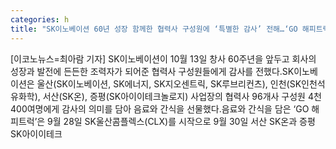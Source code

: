 ```yaml
---
categories: h
title: "SK이노베이션 60년 성장 함께한 협력사 구성원에 ‘특별한 감사’ 전해…‘GO 해피트럭’ 선물"
---
```

[이코노뉴스=최아람 기자] SK이노베이션이 10월 13일 창사 60주년을 앞두고 회사의 성장과 발전에 든든한 조력자가 되어준 협력사 구성원들에게 감사를 전했다.SK이노베이션은 울산(SK이노베이션, SK에너지, SK지오센트릭, SK루브리컨츠), 인천(SK인천석유화학), 서산(SK온), 증평(SK아이이테크놀로지) 사업장의 협력사 96개사 구성원 4천400여명에게 감사의 의미를 담아 음료와 간식을 선물했다.음료와 간식을 담은 ‘GO 해피트럭’은 9월 28일 SK울산콤플렉스(CLX)를 시작으로 9월 30일 서산 SK온과 증평 SK아이이테크